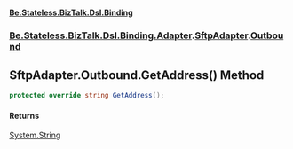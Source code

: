 #### [Be.Stateless.BizTalk.Dsl.Binding](README.md 'README')
### [Be.Stateless.BizTalk.Dsl.Binding.Adapter](Be.Stateless.BizTalk.Dsl.Binding.Adapter.md 'Be.Stateless.BizTalk.Dsl.Binding.Adapter').[SftpAdapter](SftpAdapter.md 'Be.Stateless.BizTalk.Dsl.Binding.Adapter.SftpAdapter').[Outbound](SftpAdapter.Outbound.md 'Be.Stateless.BizTalk.Dsl.Binding.Adapter.SftpAdapter.Outbound')

## SftpAdapter.Outbound.GetAddress() Method

```csharp
protected override string GetAddress();
```

#### Returns
[System.String](https://docs.microsoft.com/en-us/dotnet/api/System.String 'System.String')